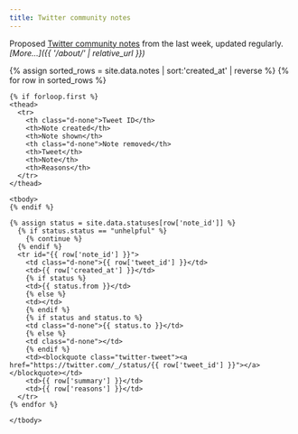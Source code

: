 ```yaml
---
title: Twitter community notes
---
```


Proposed [Twitter community notes](https://twitter.com/i/communitynotes/download-data) from the last week, updated regularly. _[More…]({{ '/about/' | relative_url }})_

<div class="table-responsive">
  <table class="table table-striped" data-order='[[ 1, "desc" ]]'>
    {% assign sorted_rows = site.data.notes | sort:'created_at' | reverse %}
    {% for row in sorted_rows %}

    {% if forloop.first %}
    <thead>
      <tr>
        <th class="d-none">Tweet ID</th>
        <th>Note created</th>
        <th>Note shown</th>
        <th class="d-none">Note removed</th>
        <th>Tweet</th>
        <th>Note</th>
        <th>Reasons</th>
      </tr>
    </thead>

    <tbody>
    {% endif %}

    {% assign status = site.data.statuses[row['note_id']] %}
      {% if status.status == "unhelpful" %}
        {% continue %}
      {% endif %}
      <tr id="{{ row['note_id'] }}">
        <td class="d-none">{{ row['tweet_id'] }}</td>
        <td>{{ row['created_at'] }}</td>
        {% if status %}
        <td>{{ status.from }}</td>
        {% else %}
        <td></td>
        {% endif %}
        {% if status and status.to %}
        <td class="d-none">{{ status.to }}</td>
        {% else %}
        <td class="d-none"></td>
        {% endif %}
        <td><blockquote class="twitter-tweet"><a href="https://twitter.com/_/status/{{ row['tweet_id'] }}"></a></blockquote></td>
        <td>{{ row['summary'] }}</td>
        <td>{{ row['reasons'] }}</td>
      </tr>
    {% endfor %}

    </tbody>
  </table>
</div>

<script async src="//platform.twitter.com/widgets.js" charset="utf-8"></script>
<script src="//cdnjs.cloudflare.com/ajax/libs/luxon/2.3.1/luxon.min.js"></script>
<script src="//cdn.datatables.net/v/bs5/jq-3.7.0/dt-2.0.5/datatables.min.js"></script>
<script>
  let table = new DataTable('table', {
    columnDefs: [
      {
        target: 1,
        render: function (data, type, row, meta) {
          if (type !== 'display') {
            return data;
          }
          return '<a href="https://twitter.com/i/birdwatch/t/' + row[0] + '" target="_blank">' + luxon.DateTime.fromISO(data).toFormat('d MMM yyyy') + '</a>';
        }
      },
      {
        target: 2,
        render: function (data, type, row, meta) {
          if (type !== 'display') {
            return data;
          }
          if (data === '') {
            return data;
          }
          data = luxon.DateTime.fromISO(data).toFormat('d MMM yyyy');
          if (row[3] !== '') {
            data = data + ' (since removed)';
          }
          return data;
        }
      },
      {
        targets: [0, 3],
        visible: false
      }
    ],
    drawCallback: function (settings) {
      twttr.widgets.load();
    }
  });
</script>
